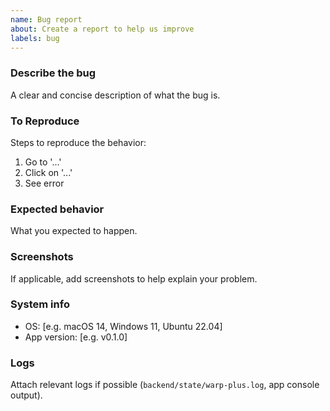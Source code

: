 ```yaml
---
name: Bug report
about: Create a report to help us improve
labels: bug
---
```


### Describe the bug
A clear and concise description of what the bug is.

### To Reproduce
Steps to reproduce the behavior:
1. Go to '...'
2. Click on '...'
3. See error

### Expected behavior
What you expected to happen.

### Screenshots
If applicable, add screenshots to help explain your problem.

### System info
- OS: [e.g. macOS 14, Windows 11, Ubuntu 22.04]
- App version: [e.g. v0.1.0]

### Logs
Attach relevant logs if possible (`backend/state/warp-plus.log`, app console output).

